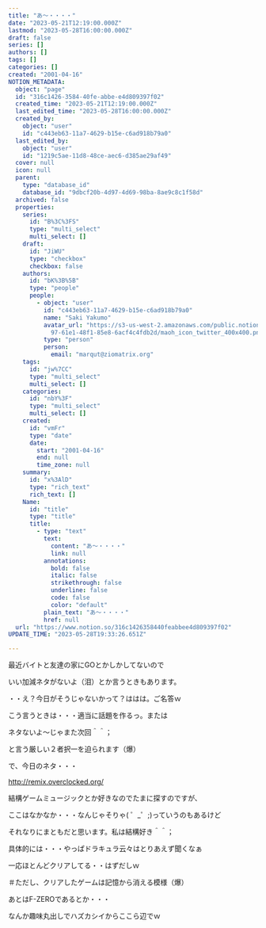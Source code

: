 ```yaml
---
title: "あ～・・・・"
date: "2023-05-21T12:19:00.000Z"
lastmod: "2023-05-28T16:00:00.000Z"
draft: false
series: []
authors: []
tags: []
categories: []
created: "2001-04-16"
NOTION_METADATA:
  object: "page"
  id: "316c1426-3584-40fe-abbe-e4d809397f02"
  created_time: "2023-05-21T12:19:00.000Z"
  last_edited_time: "2023-05-28T16:00:00.000Z"
  created_by:
    object: "user"
    id: "c443eb63-11a7-4629-b15e-c6ad918b79a0"
  last_edited_by:
    object: "user"
    id: "1219c5ae-11d8-48ce-aec6-d385ae29af49"
  cover: null
  icon: null
  parent:
    type: "database_id"
    database_id: "9dbcf20b-4d97-4d69-98ba-8ae9c8c1f58d"
  archived: false
  properties:
    series:
      id: "B%3C%3FS"
      type: "multi_select"
      multi_select: []
    draft:
      id: "JiWU"
      type: "checkbox"
      checkbox: false
    authors:
      id: "bK%3B%5B"
      type: "people"
      people:
        - object: "user"
          id: "c443eb63-11a7-4629-b15e-c6ad918b79a0"
          name: "Saki Yakumo"
          avatar_url: "https://s3-us-west-2.amazonaws.com/public.notion-static.com/3ad1c4\
            97-61e1-48f1-85e8-6acf4c4fdb2d/maoh_icon_twitter_400x400.png"
          type: "person"
          person:
            email: "marqut@ziomatrix.org"
    tags:
      id: "jw%7CC"
      type: "multi_select"
      multi_select: []
    categories:
      id: "nbY%3F"
      type: "multi_select"
      multi_select: []
    created:
      id: "vmFr"
      type: "date"
      date:
        start: "2001-04-16"
        end: null
        time_zone: null
    summary:
      id: "x%3AlD"
      type: "rich_text"
      rich_text: []
    Name:
      id: "title"
      type: "title"
      title:
        - type: "text"
          text:
            content: "あ～・・・・"
            link: null
          annotations:
            bold: false
            italic: false
            strikethrough: false
            underline: false
            code: false
            color: "default"
          plain_text: "あ～・・・・"
          href: null
  url: "https://www.notion.so/316c1426358440feabbee4d809397f02"
UPDATE_TIME: "2023-05-28T19:33:26.651Z"

---
```

<link rel="stylesheet" href="https://cdn.jsdelivr.net/npm/katex@0.16.2/dist/katex.min.css" integrity="sha384-bYdxxUwYipFNohQlHt0bjN/LCpueqWz13HufFEV1SUatKs1cm4L6fFgCi1jT643X" crossorigin="anonymous">


最近バイトと友達の家にGOとかしかしてないので


いい加減ネタがないよ（泪）とか言うときもあります。


・・え？今日がそうじゃないかって？ははは。ご名答ｗ


こう言うときは・・・適当に話題を作るっ。または


ネタないよ～じゃまた次回＾＾；


と言う厳しい２者択一を迫られます（爆）


で、今日のネタ・・・


http://remix.overclocked.org/


結構ゲームミュージックとか好きなのでたまに探すのですが、


ここはなかなか・・・なんじゃそりゃ( ゜_゜;)っていうのもあるけど


それなりにまともだと思います。私は結構好き＾＾；


具体的には・・・やっぱドラキュラ云々はとりあえず聞くなぁ


一応ほとんどクリアしてる・・はずだしｗ


＃ただし、クリアしたゲームは記憶から消える模様（爆）


あとはF-ZEROであるとか・・・


なんか趣味丸出しでハズカシイからここら辺でｗ


